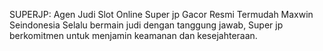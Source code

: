 SUPERJP: Agen Judi Slot Online Super jp Gacor Resmi Termudah Maxwin Seindonesia
Selalu bermain judi dengan tanggung jawab, Super jp berkomitmen untuk menjamin keamanan dan kesejahteraan.
